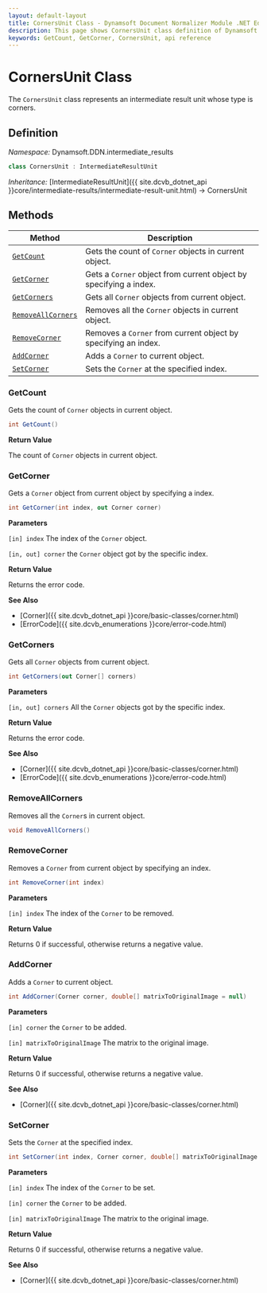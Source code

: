 ```yaml
---
layout: default-layout
title: CornersUnit Class - Dynamsoft Document Normalizer Module .NET Edition API Reference
description: This page shows CornersUnit class definition of Dynamsoft Document Normalizer SDK .NET Edition.
keywords: GetCount, GetCorner, CornersUnit, api reference
---
```


# CornersUnit Class

The `CornersUnit` class represents an intermediate result unit whose type is corners.

## Definition

*Namespace:* Dynamsoft.DDN.intermediate_results


```csharp
class CornersUnit : IntermediateResultUnit
```

*Inheritance:* [IntermediateResultUnit]({{ site.dcvb_dotnet_api }}core/intermediate-results/intermediate-result-unit.html) -> CornersUnit

## Methods

| Method | Description |
|--------|-------------|
| [`GetCount`](#getcount) | Gets the count of `Corner` objects in current object.|
| [`GetCorner`](#getcorner) | Gets a `Corner` object from current object by specifying a index. |
| [`GetCorners`](#getcorners) | Gets all `Corner` objects from current object. |
| [`RemoveAllCorners`](#removeallcorners) | Removes all the `Corner` objects in current object. |
| [`RemoveCorner`](#removecorner) | Removes a `Corner` from current object by specifying an index. |
| [`AddCorner`](#addcorner) | Adds a `Corner` to current object. |
| [`SetCorner`](#setcorner) | Sets the `Corner` at the specified index. |

### GetCount

Gets the count of `Corner` objects in current object.

```csharp
int GetCount() 
```

**Return Value**

The count of `Corner` objects in current object.

### GetCorner

Gets a `Corner` object from current object by specifying a index.

```csharp
int GetCorner(int index, out Corner corner)
```

**Parameters**

`[in] index` The index of the `Corner` object.

`[in, out] corner` the `Corner` object got by the specific index.

**Return Value**

Returns the error code.

**See Also**

* [Corner]({{ site.dcvb_dotnet_api }}core/basic-classes/corner.html)
* [ErrorCode]({{ site.dcvb_enumerations }}core/error-code.html)

### GetCorners

Gets all `Corner` objects from current object.

```csharp
int GetCorners(out Corner[] corners)
```

**Parameters**

`[in, out] corners` All the `Corner` objects got by the specific index.

**Return Value**

Returns the error code.

**See Also**

* [Corner]({{ site.dcvb_dotnet_api }}core/basic-classes/corner.html)
* [ErrorCode]({{ site.dcvb_enumerations }}core/error-code.html)

### RemoveAllCorners

Removes all the `Corner`s in current object.

```csharp
void RemoveAllCorners()
```

### RemoveCorner

Removes a `Corner` from current object by specifying an index.

```csharp
int RemoveCorner(int index)
```

**Parameters**

`[in] index` The index of the `Corner` to be removed.

**Return Value**

Returns 0 if successful, otherwise returns a negative value.

### AddCorner

Adds a `Corner` to current object.

```csharp
int AddCorner(Corner corner, double[] matrixToOriginalImage = null)
```

**Parameters**

`[in] corner` the `Corner` to be added.

`[in] matrixToOriginalImage` The matrix to the original image.

**Return Value**

Returns 0 if successful, otherwise returns a negative value.

**See Also**

* [Corner]({{ site.dcvb_dotnet_api }}core/basic-classes/corner.html)

### SetCorner

Sets the `Corner` at the specified index.

```csharp
int SetCorner(int index, Corner corner, double[] matrixToOriginalImage = null)
```

**Parameters**

`[in] index` The index of the `Corner` to be set.

`[in] corner` the `Corner` to be added.

`[in] matrixToOriginalImage` The matrix to the original image.

**Return Value**

Returns 0 if successful, otherwise returns a negative value.

**See Also**

* [Corner]({{ site.dcvb_dotnet_api }}core/basic-classes/corner.html)
